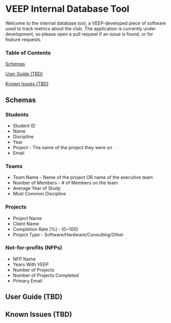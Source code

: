 # VEEP Internal Database Tool

Welcome to the internal database tool, a VEEP-developed piece of software used to track metrics about the club.
The application is currently under development, so please open a pull request if an issue is found, or for feature
requests.

### Table of Contents

[Schemas](#schemas)

[User Guide (TBD)](#user-guide-tbd)

[Known Issues (TBD)](#known-issues-tbd)

## Schemas

### Students

* Student ID
* Name
* Discipline
* Year
* Project - The name of the project they were on
* Email

### Teams

* Team Name - Name of the project OR name of the executive team
* Number of Members - # of Members on the team
* Average Year of Study
* Most Common Discipline

### Projects

* Project Name
* Client Name
* Completion Rate \[%\] - (0~100)
* Project Type - Software/Hardware/Consulting/Other

### Not-for-profits (NFPs)

* NFP Name
* Years With VEEP
* Number of Projects
* Number of Projects Completed
* Primary Email

## User Guide (TBD)

## Known Issues (TBD)
